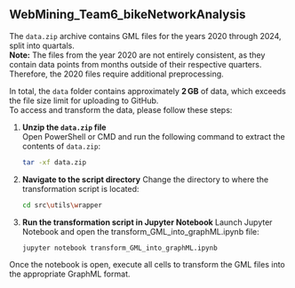 ## WebMining_Team6_bikeNetworkAnalysis

The `data.zip` archive contains GML files for the years 2020 through 2024, split into quartals.  
**Note:** The files from the year 2020 are not entirely consistent, as they contain data points from months outside of their respective quarters. Therefore, the 2020 files require additional preprocessing.

In total, the `data` folder contains approximately **2 GB** of data, which exceeds the file size limit for uploading to GitHub.  
To access and transform the data, please follow these steps:

1. **Unzip the `data.zip` file**  
   Open PowerShell or CMD and run the following command to extract the contents of `data.zip`:
   ```bash
   tar -xf data.zip

2. **Navigate to the script directory**
    Change the directory to where the transformation script is located:
    ```bash
    cd src\utils\wrapper

3. **Run the transformation script in Jupyter Notebook**
    Launch Jupyter Notebook and open the transform_GML_into_graphML.ipynb file:
    ```bash
    jupyter notebook transform_GML_into_graphML.ipynb

Once the notebook is open, execute all cells to transform the GML files into the appropriate GraphML format.




